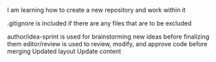 I am learning how to create a new repository and work within it

.gitignore is included if there are any files that are to be excluded

author/idea-sprint is used for brainstorming new ideas before finalizing them
editor/review is used to review, modify, and approve code before merging
Updated layout
Update content
